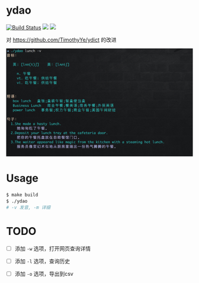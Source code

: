 # ydao

[![Build Status](https://travis-ci.org/BeginMan/ydao.svg?branch=master)](https://travis-ci.org/BeginMan/ydao) ![](https://img.shields.io/github/issues/BeginMan/ydao.svg) ![](https://img.shields.io/github/stars/BeginMan/ydao.svg)

对 https://github.com/TimothyYe/ydict 的改进

![](snapshot/usage.png)

# Usage

```bash
$ make build
$ ./ydao
# -v 发音, -m 详细
```

# TODO

- [ ] 添加 `-w` 选项，打开网页查询详情
- [ ] 添加 `-l` 选项，查询历史
- [ ] 添加 `-o` 选项，导出到csv




